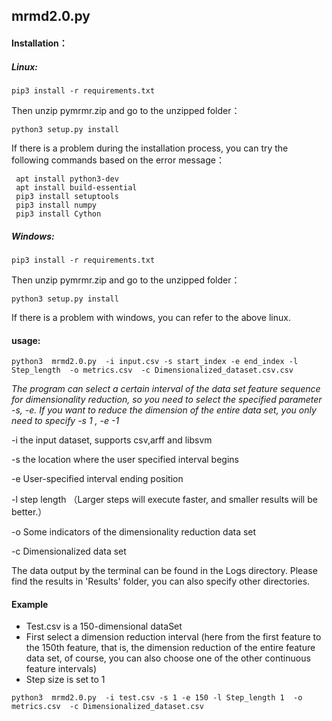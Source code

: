 ## mrmd2.0.py 
 
#### Installation：

##### Linux:  

  ```
  pip3 install -r requirements.txt 
  ```  
 Then unzip pymrmr.zip and go to the unzipped folder：       
 
  ```
  python3 setup.py install
  ```  
  If there is a problem during the installation process, you can try the following commands based on the error message： 
  
  ```
   apt install python3-dev  
   apt install build-essential  
   pip3 install setuptools 
   pip3 install numpy 
   pip3 install Cython
  ```

##### Windows:

 ```
 pip3 install -r requirements.txt
 ```
  Then unzip pymrmr.zip and go to the unzipped folder：   
 ```
 python3 setup.py install  
 ``` 
  If there is a problem with windows, you can refer to the above linux.
  
 #### usage:

 ```
 python3  mrmd2.0.py  -i input.csv -s start_index -e end_index -l Step_length  -o metrics.csv  -c Dimensionalized_dataset.csv.csv
 ```
*The program can select a certain interval of the data set feature sequence for dimensionality reduction, so you need to select the specified parameter -s, -e. If you want to reduce the dimension of the entire data set, you only need to specify -s 1 , -e -1*

 -i  the input dataset, supports csv,arff and libsvm 
 
 -s the location where the user specified interval begins 
 
 -e User-specified interval ending position 
 
 -l step length （Larger steps will execute faster, and smaller results will be better.）
 
 -o  Some indicators of the dimensionality reduction data set 
 
 -c  Dimensionalized data set 
 
 The data output by the terminal can be found in the Logs directory. Please find the results in 'Results' folder, you can also specify other directories. 

 #### Example
 * Test.csv is a 150-dimensional dataSet
 * First select a dimension reduction interval (here from the first feature to the 150th feature, that is, the dimension reduction of the entire feature data set, of course, you can also choose one of the other continuous feature intervals)  
 * Step size is set to 1  
 
```
python3  mrmd2.0.py  -i test.csv -s 1 -e 150 -l Step_length 1  -o metrics.csv  -c Dimensionalized_dataset.csv
```
